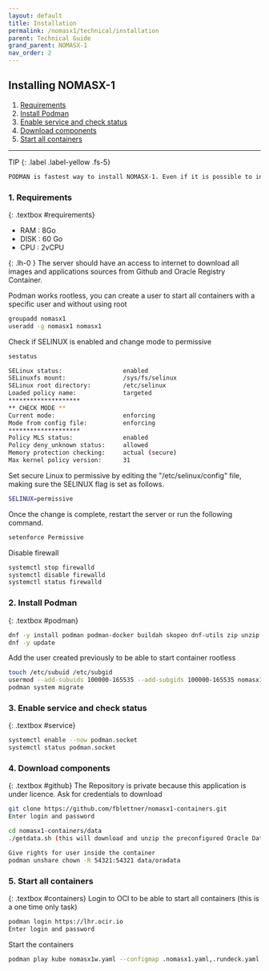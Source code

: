 ```yaml
---
layout: default
title: Installation
permalink: /nomasx1/technical/installation
parent: Technical Guide
grand_parent: NOMASX-1
nav_order: 2
---
```


## Installing NOMASX-1
1. [Requirements](#requirements)
1. [Install Podman](#podman)
1. [Enable service and check status](#service)
1. [Download components](#github)
1. [Start all containers](#containers)

---
TIP
{: .label .label-yellow .fs-5}

```scss
PODMAN is fastest way to install NOMASX-1. Even if it is possible to install each component separately, using podman is better because all is preconfigured
```

### 1. Requirements
{: .textbox #requirements}
* RAM : 8Go
* DISK : 60 Go
* CPU : 2vCPU

{: .lh-0 }
The server should have an access to internet to download all images and applications sources from Github and Oracle Registry Container.

Podman works rootless, you can create a user to start all containers with a specific user and without using root
```bash
groupadd nomasx1
useradd -g nomasx1 nomasx1
```

Check if SELINUX is enabled and change mode to permissive
```bash
sestatus

SELinux status:                 enabled
SELinuxfs mount:                /sys/fs/selinux
SELinux root directory:         /etc/selinux
Loaded policy name:             targeted
********************
** CHECK MODE **
Current mode:                   enforcing
Mode from config file:          enforcing
********************
Policy MLS status:              enabled
Policy deny_unknown status:     allowed
Memory protection checking:     actual (secure)
Max kernel policy version:      31
```

Set secure Linux to permissive by editing the "/etc/selinux/config" file, making sure the SELINUX flag is set as follows.
```bash
SELINUX=permissive
```
Once the change is complete, restart the server or run the following command.
```bash
setenforce Permissive
```

Disable firewall
```bash
systemctl stop firewalld
systemctl disable firewalld
systemctl status firewalld
```

### 2. Install Podman
{: .textbox #podman}
```bash
dnf -y install podman podman-docker buildah skopeo dnf-utils zip unzip tar gzip git
dnf -y update
```
Add the user created previously to be able to start container rootless
```bash
touch /etc/subuid /etc/subgid
usermod --add-subuids 100000-165535 --add-subgids 100000-165535 nomasx1
podman system migrate
```

### 3. Enable service and check status
{: .textbox #service}
```bash
systemctl enable --now podman.socket
systemctl status podman.socket
```

### 4. Download components
{: .textbox #github}
The Repository is private because this application is under licence. Ask for credentials to download
```bash
git clone https://github.com/fblettner/nomasx1-containers.git
Enter login and password

cd nomasx1-containers/data
./getdata.sh (this will download and unzip the preconfigured Oracle Database)

Give rights for user inside the container
podman unshare chown -R 54321:54321 data/oradata
```

### 5. Start all containers
{: .textbox #containers}
Login to OCI to be able to start all containers (this is a one time only task)
```bash
podman login https://lhr.ocir.io
Enter login and password
```

Start the containers
```bash
podman play kube nomasx1w.yaml --configmap .nomasx1.yaml,.rundeck.yaml
```

